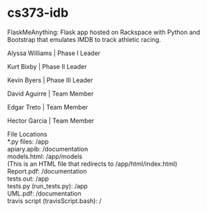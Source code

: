 # cs373-idb
FlaskMeAnything: Flask app hosted on Rackspace with Python and Bootstrap that emulates IMDB to track athletic racing.

Alyssa Williams | Phase I Leader

Kurt Bixby | Phase II Leader

Kevin Byers | Phase III Leader

David Aguirre | Team Member

Edgar Treto | Team Member

Hector Garcia | Team Member

File Locations  
	*.py files: 					/app  
	apiary.apib: 					/documentation  
	models.html: 					/app/models  
		(This is an HTML file that redirects to /app/html/index.html)  
	Report.pdf:					/documentation  
	tests.out:					/app  
	tests.py (run_tests.py):			/app  
	UML.pdf:					/documentation  
	travis script (travisScript.bash):		/	  
